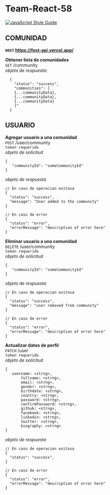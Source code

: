 # Team-React-58
[![JavaScript Style Guide](https://img.shields.io/badge/code_style-standard-brightgreen.svg)](https://standardjs.com)
## COMUNIDAD

**`HOST` https://fest-api.vercel.app/**  

 **Obtener lista de comunidades**  
`GET` /community  
*objeto de respuesta:*  
```
  {
    "status": "success",
    "communities": [
	{...communityData},
	{...communityData},
	{...communityData}
    ]"
  }
```

## USUARIO  
**Agregar usuario a una comunidad**  
`POST` /user/community  
`token requerido`  
*objeto de solicitud*  
 ```
 {
	"communityId": "someCommunityId"	 
 }
 ```
 *objeto de respuesta*  
  ```
 // En caso de operacion exitosa
{
	"status": "success",
	"message": "User added to the community"
}

// En caso de error
{
	"status": "error",
	"errorMessage": "description of error here"
}
 ```

**Eliminar usuario a una comunidad**  
`DELETE` /user/community   
`token requerido`  
*objeto de solicitud*  
 ```
 {
	"communityId": "someCommunityId"	 
 }
 ```
 *objeto de respuesta*  
  ```
 // En caso de operacion exitosa
{
	"status": "success",
	"message": "user removed from community"
}

// En caso de error
{
	"status": "error",
	"errorMessage": "description of error here"
}
 ```
 
 
 **Actualizar datos de perfil**  
`PATCH` /user   
`token requerido`  
*objeto de solicitud*  
 ```
 {
	username: <strng>,
    	fullname: <strng>,
    	email: <strng>,
    	gender: <strng>,
    	birthdate: <strng>,
    	country: <strng>,
    	password: <strng>,
    	confirmPassword: <strng>,
    	github: <strng>,
    	facebook: <strng>,
    	linkedin: <strng>,
    	twitter: <strng>,
    	biography: <strng>	 
 }
 ```
 *objeto de respuesta*  
  ```
 // En caso de operacion exitosa
{
	"status": "success",
}

// En caso de error
{
	"status": "error",
	"errorMessage": "description of error here"
}
 ```
